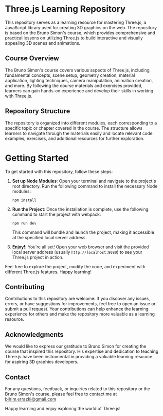 # Three.js Learning Repository

This repository serves as a learning resource for mastering Three.js, a JavaScript library used for creating 3D graphics on the web. The repository is based on the Bruno Simon's course, which provides comprehensive and practical lessons on utilizing Three.js to build interactive and visually appealing 3D scenes and animations.

## Course Overview
The Bruno Simon's course covers various aspects of Three.js, including fundamental concepts, scene setup, geometry creation, material application, lighting techniques, camera manipulation, animation creation, and more. By following the course materials and exercises provided, learners can gain hands-on experience and develop their skills in working with Three.js.

## Repository Structure
The repository is organized into different modules, each corresponding to a specific topic or chapter covered in the course. The structure allows learners to navigate through the materials easily and locate relevant code examples, exercises, and additional resources for further exploration.

# Getting Started

To get started with this repository, follow these steps:

1. **Set up Node Modules**: Open your terminal and navigate to the project's root directory. Run the following command to install the necessary Node modules:

   ```
   npm install
   ```

2. **Run the Project**: Once the installation is complete, use the following command to start the project with webpack:

   ```
   npm run dev
   ```

   This command will bundle and launch the project, making it accessible at the specified local server address.

3. **Enjoy!**: You're all set! Open your web browser and visit the provided local server address (usually `http://localhost:8080`) to see your Three.js project in action.

Feel free to explore the project, modify the code, and experiment with different Three.js features. Happy learning!
## Contributing
Contributions to this repository are welcome. If you discover any issues, errors, or have suggestions for improvements, feel free to open an issue or submit a pull request. Your contributions can help enhance the learning experience for others and make the repository more valuable as a learning resource.

## Acknowledgments
We would like to express our gratitude to Bruno Simon for creating the course that inspired this repository. His expertise and dedication to teaching Three.js have been instrumental in providing a valuable learning resource for aspiring 3D graphics developers.

## Contact
For any questions, feedback, or inquiries related to this repository or the Bruno Simon's course, please feel free to contact me at bilrim.errazki@gmail.com

Happy learning and enjoy exploring the world of Three.js!

